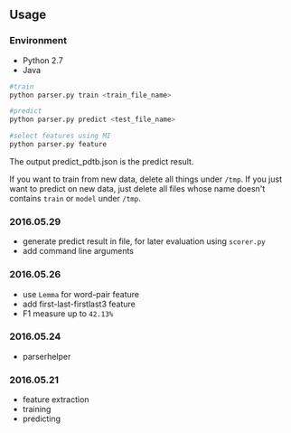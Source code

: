 ## Usage

### Environment

- Python 2.7
- Java

```bash
#train
python parser.py train <train_file_name>

#predict
python parser.py predict <test_file_name>

#select features using MI
python parser.py feature
```
The output predict_pdtb.json is the predict result.

If you want to train from new data, delete all things under `/tmp`. If you just want to predict on new data, just delete all files whose name doesn't contains `train` or `model` under `/tmp`.

### 2016.05.29

- generate predict result in file, for later evaluation using `scorer.py`
- add command line arguments

### 2016.05.26

- use `Lemma` for word-pair feature
- add first-last-firstlast3 feature
- F1 measure up to `42.13%`

### 2016.05.24

- parserhelper

### 2016.05.21

- feature extraction
- training
- predicting
